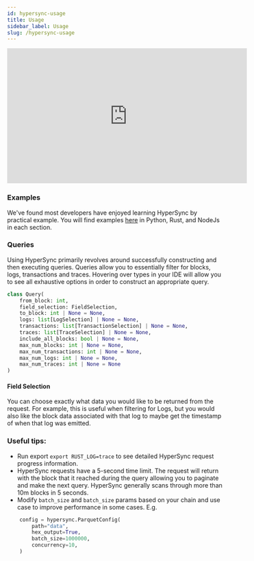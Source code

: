 ```yaml
---
id: hypersync-usage
title: Usage
sidebar_label: Usage
slug: /hypersync-usage
---
```


<iframe width="560" height="315" src="https://www.youtube.com/embed/S9Z6XkY3aP8" title="YouTube video player" frameborder="0" allow="accelerometer; autoplay; clipboard-write; encrypted-media; gyroscope; picture-in-picture" allowfullscreen></iframe>

### Examples

We've found most developers have enjoyed learning HyperSync by practical example. You will find examples [here](./hypersync-clients.md) in Python, Rust, and NodeJs in each section.

### Queries

Using HyperSync primarily revolves around successfully constructing and then executing queries. Queries allow you to essentially filter for blocks, logs, transactions and traces. Hovering over types in your IDE will allow you to see all exhaustive options in order to construct an appropriate query.

```python
class Query(
    from_block: int,
    field_selection: FieldSelection,
    to_block: int | None = None,
    logs: list[LogSelection] | None = None,
    transactions: list[TransactionSelection] | None = None,
    traces: list[TraceSelection] | None = None,
    include_all_blocks: bool | None = None,
    max_num_blocks: int | None = None,
    max_num_transactions: int | None = None,
    max_num_logs: int | None = None,
    max_num_traces: int | None = None
)
```

#### Field Selection

You can choose exactly what data you would like to be returned from the request. For example, this is useful when filtering for Logs, but you would also like the block data associated with that log to maybe get the timestamp of when that log was emitted.

### Useful tips:

- Run export `export RUST_LOG=trace` to see detailed HyperSync request progress information.
- HyperSync requests have a 5-second time limit. The request will return with the block that it reached during the query allowing you to paginate and make the next query. HyperSync generally scans through more than 10m blocks in 5 seconds.
- Modify `batch_size` and `batch_size` params based on your chain and use case to improve performance in some cases. E.g.

```python
    config = hypersync.ParquetConfig(
        path="data",
        hex_output=True,
        batch_size=1000000,
        concurrency=10,
    )
```
